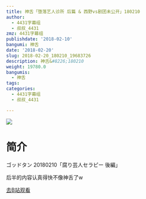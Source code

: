 ```yaml
---
title: 神舌「堕落艺人诊所 后篇 & 西野vs剧团未公开」180210
author:
  - 4431字幕组
  - 叔叔_4431
zmz: 4431字幕组
publishdate: '2018-02-10'
bangumi: 神舌
date: '2018-02-20'
slug: 2018-02-20_180210_19683726
description: 神舌&#8226;180210
weight: 19780.0
bangumis:
  - 神舌
tags:
categories:
  - 4431字幕组
  - 叔叔_4431

---
```

![](https://i.imgur.com/q6Wz6gQ.png)
# 简介  
ゴッドタン 20180210「腐り芸人セラピー 後編」

后半的内容认真得快不像神舌了w  

[去B站观看](https://www.bilibili.com/video/av19683726/)
 

